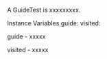 A GuideTest is xxxxxxxxx.Instance Variables	guide:		<Object>	visited:		<Object>guide	- xxxxxvisited	- xxxxx
